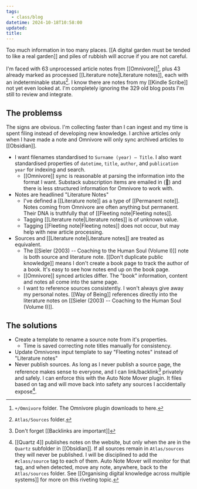 ```yaml
---
tags:
  - class/blog
datetime: 2024-10-18T10:58:00
updated: 
title:
---
```

Too much information in too many places. [[A digital garden must be tended to like a real garden]] and piles of rubbish will accrue if you are not careful.

I'm faced with 63 unprocessed article notes from [[Omnivore]][^1], plus 43 already marked as processed [[Literature note|Literature notes]], each with an indeterminable status[^2]. I know there are notes from my [[Kindle Scribe]] not yet even looked at. I'm completely ignoring the 329 old blog posts I'm still to review and integrate.

## The problemss
The signs are obvious. I'm collecting faster than I can ingest and my time is spent filing instead of developing new knowledge. I archive articles only when I have made a note and Omnivore will only sync archived articles to [[Obsidian]].

- I want filenames standardised to `Surname (year) — Title`. I also want standardised properties of `datetime`, `title`, `author`, and `publication year` for indexing and search.
	- [[Omnivore]] sync is reasonable at parsing the information into the format I want. Substack subscription items are emailed in (🤷) and there is less structured information for Omnivore to work with.
- Notes are headlined "Literature Notes"
	- I've defined a [[Literature note]] as a type of [[Permanent note]]. Notes coming from Omnivore are often anything but permanent. Their DNA is truthfully that of [[Fleeting note|Fleeting notes]].
	- Tagging [[Literature note|Literature notes]] is of unknown value.
	- Tagging [[Fleeting note|Fleeting notes]] does not occur, but may help with new article processing.
- Sources and [[Literature note|Literature notes]] are treated as equivalent.
	- The [[Sieler (2003) -- Coaching to the Human Soul (Volume I)]] note is both source and literature note. [[Don't duplicate public knowledge]] means I don't create a book page to track the author of a book. It's easy to see how notes end up on the book page.
	- [[Omnivore]] synced articles differ. The "book" information, content and notes all come into the same page.
	- I want to reference sources consistently. I won't always give away my personal notes. [[Way of Being]] references directly into the literature notes on [[Sieler (2003) -- Coaching to the Human Soul (Volume I)]]. 

## The solutions
- Create a template to rename a source note from it's properties.
	- Time is saved correcting note titles manually for consistency.
- Update Omnivores input template to say "Fleeting notes" instead of "Literature notes"
- Never publish sources. As long as I never publish a source page, the reference makes sense to everyone, and I can link/backlink[^3] privately and safely. I can enforce this with the Auto Note Mover plugin. It files based on tag and will move back into safety any sources I accidentally expose[^4].

[^1]: `+/Omnivore` folder. The Omnivore plugin downloads to here.
[^2]: `Atlas/Sources` folder. 
[^3]: Don't forget [[Backlinks are important]]
[^4]: [[Quartz 4]] publishes notes on the website, but only when the are in the `Quartz` subfolder in [[Obsidian]]. If all sources remain in `Atlas/sources` they will never be published. I will be disciplined to add the `#class/source` tag to each of them. Auto Note Mover will monitor for that tag, and when detected, move any note, anywhere, back to the `Atlas/sources` folder. See [[Organising digital knowledge across multiple systems]] for more on this riveting topic.